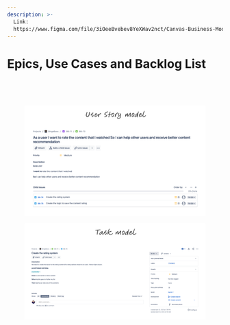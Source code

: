 ```yaml
---
description: >-
  Link:
  https://www.figma.com/file/3iOeeBvebev8YeXWav2nct/Canvas-Business-Model?type=whiteboard&node-id=453%3A1236&t=WIEnKifnsSZFxfpQ-1
---
```


# Epics, Use Cases and Backlog List

<figure><img src=".gitbook/assets/Canvas Business Model (27).png" alt=""><figcaption></figcaption></figure>

<figure><img src=".gitbook/assets/Canvas Business Model (28).png" alt=""><figcaption></figcaption></figure>

<figure><img src=".gitbook/assets/Canvas Business Model (29).png" alt=""><figcaption></figcaption></figure>

<figure><img src=".gitbook/assets/Canvas Business Model (30).png" alt=""><figcaption></figcaption></figure>

